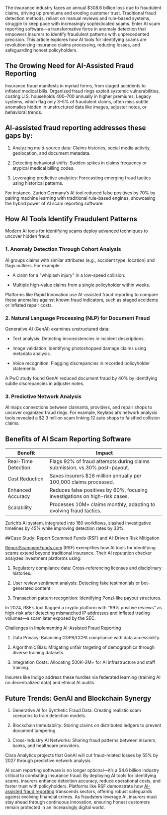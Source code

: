 The insurance industry faces an annual $308.6 billion loss due to fraudulent claims, driving up premiums and eroding customer trust. Traditional fraud detection methods, reliant on manual reviews and rule-based systems, struggle to keep pace with increasingly sophisticated scams. Enter AI scam reporting software—a transformative force in anomaly detection that empowers insurers to identify fraudulent patterns with unprecedented precision. This article explores how AI tools for identifying scams are revolutionizing insurance claims processing, reducing losses, and safeguarding honest policyholders.  

 

 ## The Growing Need for AI-Assisted Fraud Reporting  

 Insurance fraud manifests in myriad forms, from staged accidents to inflated medical bills. Organized fraud rings exploit systemic vulnerabilities, costing U.S. households $400–$700 annually in higher premiums. Legacy systems, which flag only 3–5% of fraudulent claims, often miss subtle anomalies hidden in unstructured data like images, adjuster notes, or behavioral trends.  

## AI-assisted fraud reporting addresses these gaps by:  

1. Analyzing multi-source data: Claims histories, social media activity, geolocation, and document metadata.  

2. Detecting behavioral shifts: Sudden spikes in claims frequency or atypical medical billing codes.  

3. Leveraging predictive analytics: Forecasting emerging fraud tactics using historical patterns.  

For instance, Zurich Germany’s AI tool reduced false positives by 70% by pairing machine learning with traditional rule-based engines, showcasing the hybrid power of AI scam reporting software.  

 

## How AI Tools Identify Fraudulent Patterns  

Modern AI tools for identifying scams deploy advanced techniques to uncover hidden fraud:  

### 1. Anomaly Detection Through Cohort Analysis  

AI groups claims with similar attributes (e.g., accident type, location) and flags outliers. For example:  

- A claim for a "whiplash injury" in a low-speed collision.  

- Multiple high-value claims from a single policyholder within weeks.  

Platforms like Rapid Innovation use AI-assisted fraud reporting to compare these anomalies against known fraud indicators, such as staged accidents or inflated repair costs.  

### 2. Natural Language Processing (NLP) for Document Fraud  

Generative AI (GenAI) examines unstructured data:  

- Text analysis: Detecting inconsistencies in incident descriptions.  

- Image validation: Identifying photoshopped damage claims using metadata analysis.  

- Voice recognition: Flagging discrepancies in recorded policyholder statements.  

A PwC study found GenAI reduced document fraud by 40% by identifying subtle discrepancies in adjuster notes.  

### 3. Predictive Network Analysis  

AI maps connections between claimants, providers, and repair shops to uncover organized fraud rings. For example, Keylabs.ai’s network analysis tools revealed a $2.3 million scam linking 12 auto shops to falsified collision claims.  

## Benefits of AI Scam Reporting Software

| **Benefit**	        | **Impact**                                                                 |
|-----------------------|--------------------------------------------------------------------------- |
|Real-Time Detection    | Flags 92% of fraud attempts during claims submission, vs.30% post-payout.  |
|Cost Reduction	        | Saves insurers $18 million annually per 100,000 claims processed.          |
|Enhanced Accuracy	| Reduces false positives by 60%, focusing investigations on high-risk cases.|
|Scalability	        | Processes 10M+ claims monthly, adapting to evolving fraud tactics.         |

Zurich’s AI system, integrated into 160 workflows, slashed investigative timelines by 45% while improving detection rates by 33%.  

 

##Case Study: Report Scammed Funds (RSF) and AI-Driven Risk Mitigation  

[ReportScammedFunds.com](https://reportscammedfunds.com/website-reputation-checker/) (RSF) exemplifies how AI tools for identifying scams extend beyond traditional insurance. Their AI reputation checker analyzes investment platforms using:  

1. Regulatory compliance data: Cross-referencing licenses and disciplinary histories.  

2. User review sentiment analysis: Detecting fake testimonials or bot-generated content.  

3. Transaction pattern recognition: Identifying Ponzi-like payout structures.  

 

In 2024, RSF’s tool flagged a crypto platform with "99% positive reviews" as high-risk after detecting mismatched IP addresses and inflated trading volumes—a scam later exposed by the SEC.  

Challenges in Implementing AI-Assisted Fraud Reporting  

1. Data Privacy: Balancing GDPR/CCPA compliance with data accessibility.  

2. Algorithmic Bias: Mitigating unfair targeting of demographics through diverse training datasets.  

3. Integration Costs: Allocating $500K–$2M+ for AI infrastructure and staff training.  

Insurers like Indigo address these hurdles via federated learning (training AI on decentralized data) and ethical AI audits.  

 

 ## Future Trends: GenAI and Blockchain Synergy  

1. Generative AI for Synthetic Fraud Data: Creating realistic scam scenarios to train detection models.  

2. Blockchain Immutability: Storing claims on distributed ledgers to prevent document tampering.  

3. Cross-Industry AI Networks: Sharing fraud patterns between insurers, banks, and healthcare providers.  

Clara Analytics projects that GenAI will cut fraud-related losses by 55% by 2027 through predictive network analysis.  

AI scam reporting software is no longer optional—it’s a $4.6 billion industry critical to combating insurance fraud. By deploying AI tools for identifying scams, insurers enhance detection accuracy, reduce operational costs, and foster trust with policyholders. Platforms like RSF demonstrate how [AI-assisted fraud reporting](https://reportscammedfunds.com/website-reputation-checker/) transcends sectors, offering robust safeguards against evolving financial crimes. As fraudsters leverage AI, insurers must stay ahead through continuous innovation, ensuring honest customers remain protected in an increasingly digital world.  
